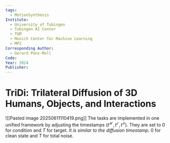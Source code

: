 ```yaml
---
tags:
  - MotionSynthesis
Institute:
  - University of Tubingen
  - Tubingen AI Center
  - TUM
  - Munich Center for Machine Learning
  - MPI
Corresponding Author:
  - Gerard Pons-Moll
Code: 
Year: 2024
Publisher:
---
```

# TriDi: Trilateral Diffusion of 3D Humans, Objects, and Interactions
![[Pasted image 20250611110419.png]]
The tasks are implemented in one unified framework by adjusting the timestamps ($t^\mathcal{H}, t^{\mathcal{O}}, t^\mathcal{I}$). They are set to 0 for condition and $T$ for target.
*It is similar to the diffusion timestamp.* 0 for clean state and $T$ for total noise.

